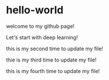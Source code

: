 # hello-world
 
welcome to my github page!

Let's start with deep learning!

this is my second time to update my file!

thie is my third time to update my file!

this is my fourth time to update my file! 
